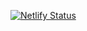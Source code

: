
[![Netlify Status](https://api.netlify.com/api/v1/badges/d51d50ac-2604-478a-bc0c-d9b1c746e257/deploy-status)](https://app.netlify.com/sites/naughty-lewin-42d2a5/deploys)
